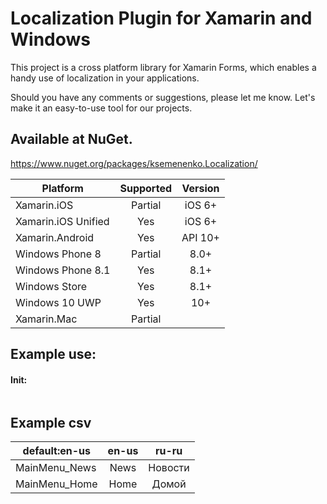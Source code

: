 ﻿# Localization Plugin for Xamarin and Windows
This project is a cross platform library for Xamarin Forms, which enables a handy use of localization in your applications.  


Should you have any comments or suggestions, please let me know. Let's make it an easy-to-use tool for our projects.


## Available at NuGet. 
https://www.nuget.org/packages/ksemenenko.Localization/


|Platform|Supported|Version|
| ------------------- | :-----------: | :------------------: |
|Xamarin.iOS|Partial|iOS 6+|
|Xamarin.iOS Unified|Yes|iOS 6+|
|Xamarin.Android|Yes|API 10+|
|Windows Phone 8|Partial|8.0+|
|Windows Phone 8.1|Yes|8.1+|
|Windows Store|Yes|8.1+|
|Windows 10 UWP|Yes|10+|
|Xamarin.Mac|Partial||

## Example use:

#### Init:
```cs


```


## Example csv
|default:en-us|en-us|ru-ru|
| ------------------- | :-----------: | :------------------: |
|MainMenu_News|News|Новости|
|MainMenu_Home|Home|Домой|

